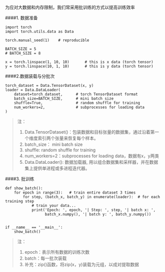 为应对大数据和内存限制，我们常采用批训练的方式以提高训练效率

####1. 数据准备
~~~
import torch
import torch.utils.data as Data

torch.manual_seed(1)    # reproducible

BATCH_SIZE = 5
# BATCH_SIZE = 8

x = torch.linspace(1, 10, 10)       # this is x data (torch tensor)
y = torch.linspace(10, 1, 10)       # this is y data (torch tensor)
~~~

####2.数据装载与分批次
~~~
torch_dataset = Data.TensorDataset(x, y)
loader = Data.DataLoader(
    dataset=torch_dataset,      # torch TensorDataset format
    batch_size=BATCH_SIZE,      # mini batch size
    shuffle=True,               # random shuffle for training
    num_workers=2,              # subprocesses for loading data
)
~~~
>注：
>1. Data.TensorDataset()：包装数据和目标张量的数据集，通过沿着第一个维度索引两个张量来恢复每个样本。
>2. batch_size： mini batch size
>3. shuffle:  random shuffle for training
>4. num_workers=2：subprocesses for loading data，数据有x，y两类
>5. Data.DataLoader():   数据加载器, 用以组合数据集和采样器，并在数据集上提供单进程或多进程迭代器。


####3. 批训练
~~~
def show_batch():
    for epoch in range(3):   # train entire dataset 3 times
        for step, (batch_x, batch_y) in enumerate(loader):  # for each training step
            # train your data...
            print('Epoch: ', epoch, '| Step: ', step, '| batch x: ',
                  batch_x.numpy(), '| batch y: ', batch_y.numpy())


if __name__ == '__main__':
    show_batch()
~~~
>注：
>1. epoch：表示所有数据的训练次数
>2. batch：每一批次装载
>3. 补充：zip()函数，将zip(x，y)装载为元组，以成对提取数据
